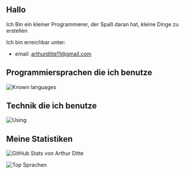 ## Hallo

Ich Bin ein kleiner Programmierer, der Spaß daran hat, kleine Dinge zu erstellen

Ich bin erreichbar unter: 

- email: arthurditte11@gmail.com


## Programmiersprachen die ich benutze
![Known languages](https://skillicons.dev/icons?i=python,typescript,js,html,css,cs,bash&perline=10)

## Technik die ich benutze
![Using](https://skillicons.dev/icons?i=linux,vscode,idea,github,git,gradle,vercel,postgres,sqlite,ps&perline=10)



## Meine Statistiken

![GitHub Stats von Arthur Ditte](https://github-readme-stats.vercel.app/api?username=Arthur-Ditte&show_icons=true&theme=tokyonight)

![Top Sprachen](https://github-readme-stats.vercel.app/api/top-langs/?username=Arthur-Ditte&show_icons=true&theme=tokyonight)


